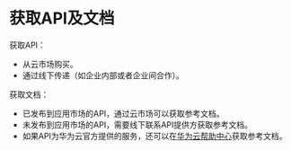# 获取API及文档<a name="apig-zh-ug-180307009"></a>

获取API：

-   从云市场购买。
-   通过线下传递（如企业内部或者企业间合作）。

获取文档：

-   已发布到应用市场的API，通过云市场可以获取参考文档。
-   未发布到应用市场的API，需要线下联系API提供方获取参考文档。
-   如果API为华为云官方提供的服务，还可以在[华为云帮助中心](https://support.huaweicloud.com/index.html)获取参考文档。

